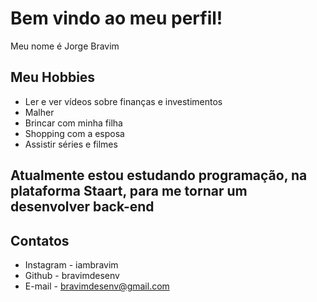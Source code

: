 # Bem vindo ao meu perfil!

Meu nome é Jorge Bravim

## Meu Hobbies
- Ler e ver vídeos sobre finanças e investimentos
- Malher
- Brincar com minha filha
- Shopping com a esposa
- Assistir séries e filmes

## Atualmente estou estudando programação, na plataforma Staart, para me tornar um desenvolver back-end

## Contatos

- Instagram - iambravim
- Github - bravimdesenv
- E-mail - bravimdesenv@gmail.com
